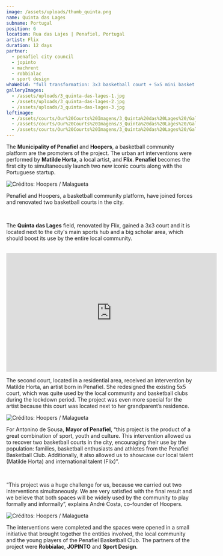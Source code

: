 ```yaml
---
image: /assets/uploads/thumb_quinta.png
name: Quinta das Lages
subname: Portugal
position: 6
location: Rua das Lajes | Penafiel, Portugal
artist: Flix
duration: 12 days
partner:
  - penafiel city council
  - jopinto
  - machrent
  - robbialac
  - sport design
whaWeDid: "full transformation: 3x3 basketball court + 5x5 mini basket court"
galleryImages:
  - /assets/uploads/3_quinta-das-lages-1.jpg
  - /assets/uploads/3_quinta-das-lages-2.jpg
  - /assets/uploads/3_quinta-das-lages-3.jpg
leftimage:
  - /assets/courts/Our%20Courts%20Imagens/3_Quinta%20das%20Lages%20/Galeria%20(Esquerda)/1.jpg
  - /assets/courts/Our%20Courts%20Imagens/3_Quinta%20das%20Lages%20/Galeria%20(Esquerda)/2.jpg
  - /assets/courts/Our%20Courts%20Imagens/3_Quinta%20das%20Lages%20/Galeria%20(Esquerda)/3.jpg
---
```

The <b>Municipality of Penafiel</b> and <b>Hoopers</b>, a basketball community platform are the promoters of the project. The urban art interventions were performed by <b>Matilde Horta</b>, a local artist, and <b>Flix</b>. <b>Penafiel</b> becomes the first city to simultaneously launch two new iconic courts along with the Portuguese startup.

![Créditos: Hoopers / Malagueta](/assets/uploads/1_quinta_makingof.jpg "Créditos: Hoopers / Malagueta")

Penafiel and Hoopers, a basketball community platform, have joined forces and renovated two basketball courts in the city.

</br>

The <b>Quinta das Lages</b> field, renovated by Flix, gained a 3x3 court and it is located next to the city's main sports hub and a big scholar area, which should boost its use by the entire local community.

</br>

<iframe width="560" height="315" src="https://www.youtube.com/embed/F6ZIY-YexSg" title="YouTube video player" frameborder="0" allow="accelerometer; autoplay; clipboard-write; encrypted-media; gyroscope; picture-in-picture" allowfullscreen></iframe>

</br>

The second court, located in a residential area, received an intervention by Matilde Horta, an artist born in Penafiel. She redesigned the existing 5x5 court, which was quite used by the local community and basketball clubs during the lockdown period. The project was even more special for the artist because this court was located next to her grandparent’s residence.

![Créditos: Hoopers / Malagueta](/assets/uploads/2_quinta_makingof.jpg "Créditos: Hoopers / Malagueta")

For Antonino de Sousa, <b>Mayor of Penafiel</b>, “this project is the product of a great combination of sport, youth and culture. This intervention allowed us to recover two basketball courts in the city, encouraging their use by the population: families, basketball enthusiasts and athletes from the Penafiel Basketball Club. Additionally, it also allowed us to showcase our local talent (Matilde Horta) and international talent (Flix)”.

</br>

“This project was a huge challenge for us, because we carried out two interventions simultaneously. We are very satisfied with the final result and we believe that both spaces will be widely used by the community to play formally and informally”, explains André Costa, co-founder of Hoopers.

![Créditos: Hoopers / Malagueta](/assets/uploads/3_quinta_makingof.jpg "Créditos: Hoopers / Malagueta")

The interventions were completed and the spaces were opened in a small initiative that brought together the entities involved, the local community and the young players of the Penafiel Basketball Club. The partners of the project were <b>Robbialac</b>, <b>JOPINTO</b> and <b>Sport Design</b>.
